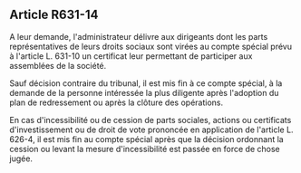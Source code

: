 Article R631-14
----
A leur demande, l'administrateur délivre aux dirigeants dont les parts
représentatives de leurs droits sociaux sont virées au compte spécial prévu à
l'article L. 631-10 un certificat leur permettant de participer aux assemblées
de la société.

Sauf décision contraire du tribunal, il est mis fin à ce compte spécial, à la
demande de la personne intéressée la plus diligente après l'adoption du plan de
redressement ou après la clôture des opérations.

En cas d'incessibilité ou de cession de parts sociales, actions ou certificats
d'investissement ou de droit de vote prononcée en application de l'article L.
626-4, il est mis fin au compte spécial après que la décision ordonnant la
cession ou levant la mesure d'incessibilité est passée en force de chose jugée.
